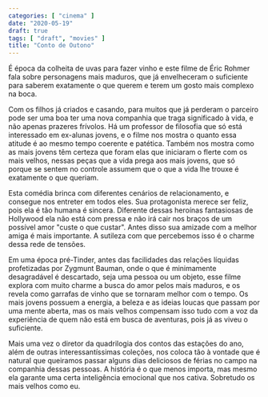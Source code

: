 ```yaml
---
categories: [ "cinema" ]
date: "2020-05-19"
draft: true
tags: [ "draft", "movies" ]
title: "Conto de Outono"
---
```

É época da colheita de uvas para fazer vinho e este filme de Éric
Rohmer fala sobre personagens mais maduros, que já envelheceram o
suficiente para saberem exatamente o que querem e terem um gosto mais
complexo na boca.

Com os filhos já criados e casando, para muitos que já perderam o
parceiro pode ser uma boa ter uma nova companhia que traga significado à
vida, e não apenas prazeres frívolos. Há um professor de filosofia que
só está interessado em ex-alunas jovens, e o filme nos mostra o quanto
essa atitude é ao mesmo tempo coerente e patética. Também nos mostra
como as mais jovens têm certeza que foram elas que iniciaram o flerte
com os mais velhos, nessas peças que a vida prega aos mais jovens, que
só porque se sentem no controle assumem que o que a vida lhe trouxe é
exatamente o que queriam.

Esta comédia brinca com diferentes cenários de relacionamento, e
consegue nos entreter em todos eles. Sua protagonista merece ser feliz,
pois ela é tão humana é sincera. Diferente dessas heroínas fantasiosas
de Hollywood ela não está com pressa e não irá cair nos braços de
um possível amor "custe o que custar". Antes disso sua amizade com a
melhor amiga é mais importante. A sutileza com que percebemos isso é
o charme dessa rede de tensões.

Em uma época pré-Tinder, antes das facilidades das relações líquidas
profetizadas por Zygmunt Bauman, onde o que é minimamente desagradável
é descartado, seja uma pessoa ou um objeto, esse filme explora com muito
charme a busca do amor pelos mais maduros, e os revela como garrafas
de vinho que se tornaram melhor com o tempo. Os mais jovens possuem a
energia, a beleza e as ideias loucas que passam por uma mente aberta,
mas os mais velhos compensam isso tudo com a voz da experiência de quem
não está em busca de aventuras, pois já as viveu o suficiente. 

Mais uma vez o diretor da quadrilogia dos contos das estações do
ano, além de outras interessantíssimas coleções, nos coloca tão
à vontade que é natural que queiramos passar alguns dias deliciosos
de férias no campo na companhia dessas pessoas. A história é o que
menos importa, mas mesmo ela garante uma certa inteligência emocional
que nos cativa. Sobretudo os mais velhos como eu.

